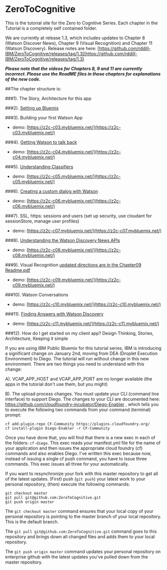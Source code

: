 # ZeroToCognitive

This is the tutorial site for the Zero to Cognitive Series. Each chapter in the Tutorial is a completely self contained folder. 

We are currently at release 1.3, which includes updates to Chapter 8 (Watson Discover News), Chapter 9 (Visual Recognition) and Chapter 11 (Watson Discovery). Release notes are here: [https://github.com/rddill-IBM/ZeroToCognitive/releases/tag/1.3](https://github.com/rddill-IBM/ZeroToCognitive/releases/tag/1.3) 

***Please note that the videos for Chapters 8, 9 and 11 are currently incorrect. Please use the ReadME files in those chapters for explanations of the new code.***

##The chapter structure is:    


###1). The Story, Architecture for this app

###2). [Setting up Bluemix](./Chapter02/README.pdf)

###3). Building your first Watson App  

- demo: [https://z2c-c03.mybluemix.net/](https://z2c-c03.mybluemix.net/)

###4). [Getting Watson to talk back](./Chapter04/README.pdf)  

- demo: [https://z2c-c04.mybluemix.net/](https://z2c-c04.mybluemix.net/)

###5). [Understanding Classifiers](./Chapter05/README.pdf)

- demo: [https://z2c-c05.mybluemix.net/](https://z2c-c05.mybluemix.net/)

###6). [Creating a custom dialog with Watson](./Chapter06/README.pdf)

- demo: [https://z2c-c06.mybluemix.net/](https://z2c-c06.mybluemix.net/)

###7). SSL, https: sessions and users				    (set up security, use cloudant for sessionStore, manage user profiles)  

- demo: [https://z2c-c07.mybluemix.net/](https://z2c-c07.mybluemix.net/)

###8). [Understanding the Watson Discovery News APIs](./Chapter08/README.pdf)

- demo: [https://z2c-c08.mybluemix.net/](https://z2c-c08.mybluemix.net/)

###9). Visual Recognition [updated directions are in the Chapter09 Readme.pdf](./Chapter09/readme.MD)

- demo: [https://z2c-c09.mybluemix.net/](https://z2c-c09.mybluemix.net/)

###10). Watson Conversations

- demo: [https://z2c-c10.mybluemix.net/](https://z2c-c10.mybluemix.net/)

###11). [Finding Answers with Watson Discovery](./Chapter11/README.pdf) 

- demo: [https://z2c-c11.mybluemix.net/](https://z2c-c11.mybluemix.net/)

###12). How do I get started on my client app?		Design Thinking, Stories, Architecture, Keeping it simple 

If you are using IBM Public Bluemix for this tutorial series, IBM is introducing a significant change on January 2nd, moving from DEA (Droplet Execution Environment) to Diego. The tutorial will run without change in this new environment. There are two things you need to understand with this change:

A). VCAP_APP_HOST and VCAP_APP_PORT are no longer available (the apps in the tutorial don't use them, but you might)

B). The upload process changes. You must update your CLI (command line interface) to support Diego. The changes to your CLI are documented here: https://github.com/cloudfoundry-incubator/Diego-Enabler , which tells you to execute the following two commands from your command (terminal) prompt:

    cf add-plugin-repo CF-Community https://plugins.cloudfoundry.org/
    cf install-plugin Diego-Enabler -r CF-Community

Once you have done that, you will find that there is a new exec in each of the folders: `cf-diego`. This exec reads your manifest.yml file for the name of your application and then issues the appropriate cloud foundry (cf) commands and also enables Diego. I've written this exec because now, instead of issuing a single cf push command, you have to issue three commands. This exec issues all three for your automatically.

If you want to resynchronize your fork with this master repository to get all of the latest updates. (First) push (`git push`) your latest work to your personal repository, (then) execute the following commands:

    git checkout master
    git pull git@github.com:ZeroToCognitive.git
    git push origin master

The `git checkout master` command ensures that your local copy of your personal repository is pointing to the master branch of your local repository. This is the default branch.

The `git pull git@github.com:ZeroToCognitive.git` command goes to this repository and brings down all changed files and adds them to your local repository.

The `git push origin master` command updates your personal repository on enterprise github with the latest updates you've pulled down from the master repository.
